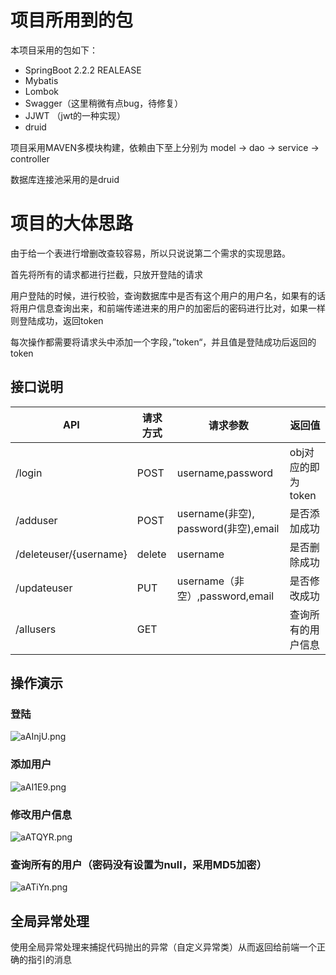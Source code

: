 # 项目所用到的包

本项目采用的包如下：

+ SpringBoot 2.2.2 REALEASE
+ Mybatis
+ Lombok
+ Swagger（这里稍微有点bug，待修复）
+ JJWT （jwt的一种实现）
+ druid

项目采用MAVEN多模块构建，依赖由下至上分别为 model -> dao -> service -> controller

数据库连接池采用的是druid

# 项目的大体思路

由于给一个表进行增删改查较容易，所以只说说第二个需求的实现思路。

首先将所有的请求都进行拦截，只放开登陆的请求

用户登陆的时候，进行校验，查询数据库中是否有这个用户的用户名，如果有的话将用户信息查询出来，和前端传递进来的用户的加密后的密码进行比对，如果一样则登陆成功，返回token

每次操作都需要将请求头中添加一个字段，”token“，并且值是登陆成功后返回的token

## 接口说明

| API                    | 请求方式 | 请求参数                             | 返回值             |
| ---------------------- | -------- | ------------------------------------ | ------------------ |
| /login                 | POST     | username,password                    | obj对应的即为token |
| /adduser               | POST     | username(非空), password(非空),email | 是否添加成功       |
| /deleteuser/{username} | delete   | username                             | 是否删除成功       |
| /updateuser            | PUT      | username（非空）,password,email      | 是否修改成功       |
| /allusers              | GET      |                                      | 查询所有的用户信息 |

## 操作演示

### 登陆

![aAInjU.png](https://s1.ax1x.com/2020/07/28/aAInjU.png)

### 添加用户

![aAI1E9.png](https://s1.ax1x.com/2020/07/28/aAI1E9.png)

### 修改用户信息

![aATQYR.png](https://s1.ax1x.com/2020/07/28/aATQYR.png)



### 查询所有的用户（密码没有设置为null，采用MD5加密）

![aATiYn.png](https://s1.ax1x.com/2020/07/28/aATiYn.png)

## 全局异常处理

使用全局异常处理来捕捉代码抛出的异常（自定义异常类）从而返回给前端一个正确的指引的消息